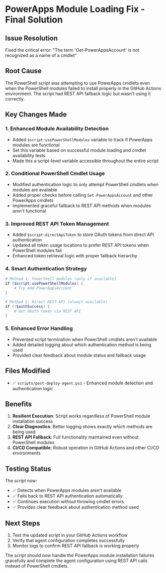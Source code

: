 # PowerApps Module Loading Fix - Final Solution

## Issue Resolution
Fixed the critical error: "The term 'Get-PowerAppsAccount' is not recognized as a name of a cmdlet"

## Root Cause
The PowerShell script was attempting to use PowerApps cmdlets even when the PowerShell modules failed to install properly in the GitHub Actions environment. The script had REST API fallback logic but wasn't using it correctly.

## Key Changes Made

### 1. **Enhanced Module Availability Detection**
- Added `$script:usePowerShellModules` variable to track if PowerApps modules are functional
- Set this variable based on successful module loading and cmdlet availability tests
- Made this a script-level variable accessible throughout the entire script

### 2. **Conditional PowerShell Cmdlet Usage**
- Modified authentication logic to only attempt PowerShell cmdlets when modules are available
- Added proper checks before calling `Get-PowerAppsAccount` and other PowerApps cmdlets
- Implemented graceful fallback to REST API methods when modules aren't functional

### 3. **Improved REST API Token Management**
- Added `$script:directApiToken` to store OAuth tokens from direct API authentication
- Updated all token usage locations to prefer REST API tokens when PowerShell modules fail
- Enhanced token retrieval logic with proper fallback hierarchy

### 4. **Smart Authentication Strategy**
```powershell
# Method 1: PowerShell modules (only if available)
if ($script:usePowerShellModules) {
    # Try Add-PowerAppsAccount
}

# Method 2: Direct REST API (always available)
if (!$authSuccess) {
    # Get OAuth token via REST API
}
```

### 5. **Enhanced Error Handling**
- Prevented script termination when PowerShell cmdlets aren't available
- Added detailed logging about which authentication method is being used
- Provided clear feedback about module status and fallback usage

## Files Modified
- ✅ `scripts/post-deploy-agent.ps1` - Enhanced module detection and authentication logic

## Benefits
1. **Resilient Execution**: Script works regardless of PowerShell module installation success
2. **Clear Diagnostics**: Better logging shows exactly which methods are being used
3. **REST API Fallback**: Full functionality maintained even without PowerShell modules
4. **CI/CD Compatible**: Robust operation in GitHub Actions and other CI/CD environments

## Testing Status
The script now:
- ✅ Detects when PowerApps modules aren't available
- ✅ Falls back to REST API authentication automatically
- ✅ Continues execution without throwing cmdlet errors
- ✅ Provides clear feedback about authentication method used

## Next Steps
1. Test the updated script in your GitHub Actions workflow
2. Verify that agent configuration completes successfully
3. Monitor logs to confirm REST API fallback is working properly

The script should now handle the PowerApps module installation failures gracefully and complete the agent configuration using REST API calls instead of PowerShell cmdlets.
